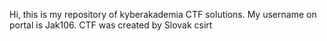 Hi, this is my repository of kyberakademia CTF solutions. My username on portal is Jak106. CTF was created by Slovak csirt
